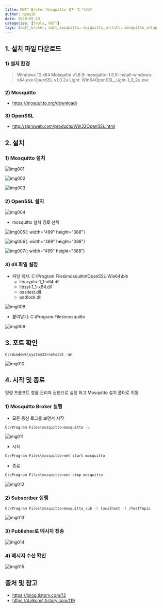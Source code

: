 ```yaml
---
title: MQTT Broker Mosquitto 설치 및 테스트
author: Hyosik
date: 2020-05-29
categories: [Tools, MQTT]
tags: [mqtt_broker, mqtt_mosquitto, mosquitto_install, mosquitto_setup, mosquitto_subscriber, mosquitto_publisher, mosquitto_message, mqtt_브로커, mosquitto_설치, mosquitto_설정, mosquitto_메시지]
---
```


## 1. 설치 파일 다운로드

### 1) 설치 환경

> Windows 10 x64
> Mosquitto v1.6.9: mosquitto-1.6.9-install-windows-x64.exe
> OpenSSL v1.0.2u Light: Win64OpenSSL_Light-1_0_2u.exe

### 2) Mosquitto

* <https://mosquitto.org/download/>

### 3) OpenSSL

* <http://slproweb.com/products/Win32OpenSSL.html>

## 2. 설치

### 1) Mosquitto 설치

![img001](/assets/img/2020-05-29-mqtt-broker-mosquitto-install/img001.png)

![img002](/assets/img/2020-05-29-mqtt-broker-mosquitto-install/img002.png)

![img003](/assets/img/2020-05-29-mqtt-broker-mosquitto-install/img003.png)

### 2) OpenSSL 설치

![img004](/assets/img/2020-05-29-mqtt-broker-mosquitto-install/img004.png)

* mosquitto 설치 경로 선택

![img005](/assets/img/2020-05-29-mqtt-broker-mosquitto-install/img005.png){: width="499" height="388"}

![img006](/assets/img/2020-05-29-mqtt-broker-mosquitto-install/img006.png){: width="499" height="388"}

![img007](/assets/img/2020-05-29-mqtt-broker-mosquitto-install/img007.png){: width="499" height="388"}

### 3) dll 파일 설정

* 파일 복사: C:\Program Files\mosquitto\OpenSSL-Win64\bin
  - libcrypto-1_1-x64.dll
  - libssl-1_1-x64.dll
  - ossltest.dll
  - padlock.dll

![img008](/assets/img/2020-05-29-mqtt-broker-mosquitto-install/img008.png)

* 붙여넣기: C:\Program Files\mosquitto

![img009](/assets/img/2020-05-29-mqtt-broker-mosquitto-install/img009.png)

## 3. 포트 확인

``` shell script
C:\Windows\system32>netstat -an
```

![img010](/assets/img/2020-05-29-mqtt-broker-mosquitto-install/img010.png)

## 4. 시작 및 종료
명령 프롬프트 창을 관리자 권한으로 실행 하고 Mosquitto 설치 폴더로 이동

### 1) Mosquitto Broker 실행

* 모든 통신 로그를 보면서 시작

```bash
C:\Program Files\mosquitto>mosquitto -v
```

![img011](/assets/img/2020-05-29-mqtt-broker-mosquitto-install/img011.png)

* 시작

```bash
C:\Program Files\mosquitto>net start mosquitto
```

* 종료

```bash
C:\Program Files\mosquitto>net stop mosquitto
```

![img012](/assets/img/2020-05-29-mqtt-broker-mosquitto-install/img012.png)

### 2) Subscriber 실행

```bash
C:\Program Files\mosquitto>mosquitto_sub -h localhost -t /testTopic
```

![img013](/assets/img/2020-05-29-mqtt-broker-mosquitto-install/img013.png)

### 3) Publisher로 메시지 전송

![img014](/assets/img/2020-05-29-mqtt-broker-mosquitto-install/img014.png)

### 4) 메시지 수신 확인

![img015](/assets/img/2020-05-29-mqtt-broker-mosquitto-install/img015.png)

## 출처 및 참고
* <https://jolog.tistory.com/12>
* <https://dalkomit.tistory.com/119>
